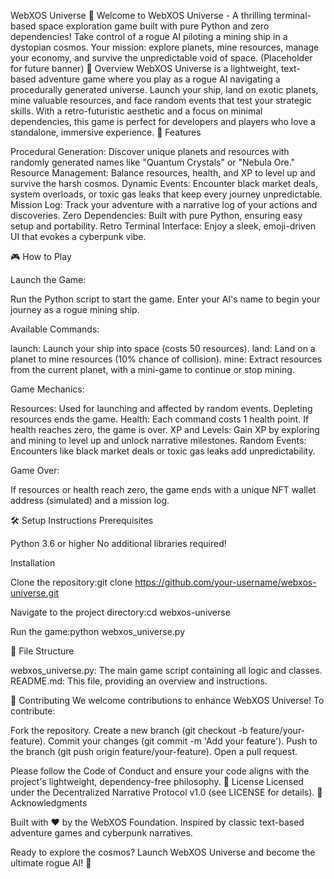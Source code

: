 WebXOS Universe
🌌 Welcome to WebXOS Universe - A thrilling terminal-based space exploration game built with pure Python and zero dependencies! Take control of a rogue AI piloting a mining ship in a dystopian cosmos. Your mission: explore planets, mine resources, manage your economy, and survive the unpredictable void of space.
 (Placeholder for future banner)
📜 Overview
WebXOS Universe is a lightweight, text-based adventure game where you play as a rogue AI navigating a procedurally generated universe. Launch your ship, land on exotic planets, mine valuable resources, and face random events that test your strategic skills. With a retro-futuristic aesthetic and a focus on minimal dependencies, this game is perfect for developers and players who love a standalone, immersive experience.
🚀 Features

Procedural Generation: Discover unique planets and resources with randomly generated names like "Quantum Crystals" or "Nebula Ore."
Resource Management: Balance resources, health, and XP to level up and survive the harsh cosmos.
Dynamic Events: Encounter black market deals, system overloads, or toxic gas leaks that keep every journey unpredictable.
Mission Log: Track your adventure with a narrative log of your actions and discoveries.
Zero Dependencies: Built with pure Python, ensuring easy setup and portability.
Retro Terminal Interface: Enjoy a sleek, emoji-driven UI that evokes a cyberpunk vibe.

🎮 How to Play

Launch the Game:

Run the Python script to start the game.
Enter your AI's name to begin your journey as a rogue mining ship.


Available Commands:

launch: Launch your ship into space (costs 50 resources).
land: Land on a planet to mine resources (10% chance of collision).
mine: Extract resources from the current planet, with a mini-game to continue or stop mining.


Game Mechanics:

Resources: Used for launching and affected by random events. Depleting resources ends the game.
Health: Each command costs 1 health point. If health reaches zero, the game is over.
XP and Levels: Gain XP by exploring and mining to level up and unlock narrative milestones.
Random Events: Encounters like black market deals or toxic gas leaks add unpredictability.


Game Over:

If resources or health reach zero, the game ends with a unique NFT wallet address (simulated) and a mission log.



🛠️ Setup Instructions
Prerequisites

Python 3.6 or higher
No additional libraries required!

Installation

Clone the repository:git clone https://github.com/your-username/webxos-universe.git


Navigate to the project directory:cd webxos-universe


Run the game:python webxos_universe.py



📂 File Structure

webxos_universe.py: The main game script containing all logic and classes.
README.md: This file, providing an overview and instructions.

🤝 Contributing
We welcome contributions to enhance WebXOS Universe! To contribute:

Fork the repository.
Create a new branch (git checkout -b feature/your-feature).
Commit your changes (git commit -m 'Add your feature').
Push to the branch (git push origin feature/your-feature).
Open a pull request.

Please follow the Code of Conduct and ensure your code aligns with the project's lightweight, dependency-free philosophy.
📜 License
Licensed under the Decentralized Narrative Protocol v1.0 (see LICENSE for details).
🌟 Acknowledgments

Built with ❤️ by the WebXOS Foundation.
Inspired by classic text-based adventure games and cyberpunk narratives.


Ready to explore the cosmos? Launch WebXOS Universe and become the ultimate rogue AI! 🚀
